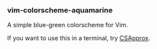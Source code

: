### vim-colorscheme-aquamarine

A simple blue-green colorscheme for Vim.

If you want to use this in a terminal, try [CSApprox](http://www.vim.org/scripts/script.php?script_id=2390).
